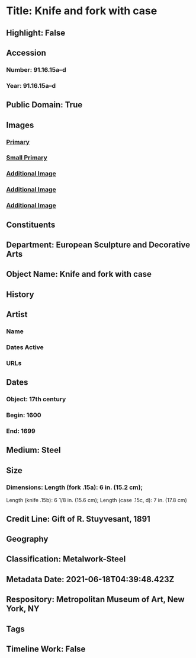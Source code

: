 # Title: Knife and fork with case
## Highlight: False
## Accession
### Number: 91.16.15a–d
### Year: 91.16.15a–d
## Public Domain: True
## Images
### [Primary](https://images.metmuseum.org/CRDImages/es/original/DP-21041-004.jpg)
### [Small Primary](https://images.metmuseum.org/CRDImages/es/web-large/DP-21041-004.jpg)
### [Additional Image](https://images.metmuseum.org/CRDImages/es/original/DP-21041-016.jpg)
### [Additional Image](https://images.metmuseum.org/CRDImages/es/original/DP-21041-018.jpg)
### [Additional Image](https://images.metmuseum.org/CRDImages/es/original/DP-21041-003.jpg)
## Constituents
## Department: European Sculpture and Decorative Arts
## Object Name: Knife and fork with case
## History
## Artist
### Name
### Dates Active
### URLs
## Dates
### Object: 17th century
### Begin: 1600
### End: 1699
## Medium: Steel
## Size
### Dimensions: Length (fork .15a): 6 in. (15.2 cm);
Length (knife .15b): 6 1/8 in. (15.6 cm);
Length (case .15c, d): 7 in. (17.8 cm)
## Credit Line: Gift of R. Stuyvesant, 1891
## Geography
## Classification: Metalwork-Steel
## Metadata Date: 2021-06-18T04:39:48.423Z
## Respository: Metropolitan Museum of Art, New York, NY
## Tags
## Timeline Work: False